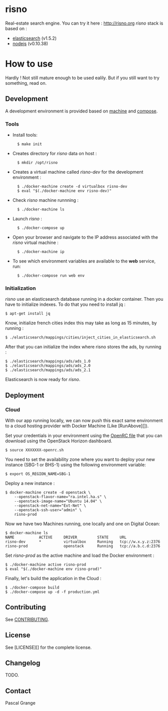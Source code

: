 risno
=====

Real-estate search engine. You can try it here : http://risno.org
*risno* stack is based on :

* [elasticsearch][] (v1.5.2)
* [nodejs][] (v0.10.38)


# How to use

Hardly ! Not still mature enough to be used ealily. But if you still want to try something, read on.

## Development

A development environment is provided based on [machine][] and [compose][].

### Tools

* Install tools:

        $ make init

* Creates directory for *risno* data on host :

        $ mkdir /opt/risno

* Creates a virtual machine called *risno-dev* for the development environment :

        $ ./docker-machine create -d virtualbox risno-dev
        $ eval "$(./docker-machine env risno-dev)"

* Check *risno* machine runnning :

        $ ./docker-machine ls

* Launch *risno* :

        $ ./docker-compose up

* Open your browser and navigate to the IP address associated with the
*risno* virtual machine :

        $ ./docker-machine ip

* To see which environment variables are available to the **web** service,
run:

        $ ./docker-compose run web env


### Initialization

*risno* use an elasticsearch database running in a docker container.
Then you have to initialize indexes. To do that you need to install jq :

    $ apt-get install jq

Know, initialize french cities index this may take as long as 15 minutes, by running :

    $ ./elasticsearch/mappings/cities/inject_cities_in_elasticsearch.sh

After that you can initialize the index where risno stores the ads, by running :

    $ ./elasticsearch/mappings/ads/ads_1.0
    $ ./elasticsearch/mappings/ads/ads_2.0
    $ ./elasticsearch/mappings/ads/ads_2.1

Elasticsearch is now ready for *risno*.


## Deployment

### Cloud

With our app running locally, we can now push this exact same environment
to a cloud hosting provider with Docker Machine (Like [RunAbove][]).

Set your credentials in your environment using the [OpenRC file][] that
you can download using the OpenStack Horizon dashboard.

    $ source XXXXXXX-openrc.sh

You need to set the availability zone where you want to deploy your new
instance (SBG-1 or BHS-1) using the following environment variable:

    $ export OS_REGION_NAME=SBG-1

Deploy a new instance :

    $ docker-machine create -d openstack \
        --openstack-flavor-name="ra.intel.ha.s" \
        --openstack-image-name="Ubuntu 14.04" \
        --openstack-net-name="Ext-Net" \
        --openstack-ssh-user="admin" \
        risno-prod

Now we have two Machines running, one locally and one on Digital Ocean:

    $ docker-machine ls
    NAME           ACTIVE     DRIVER         STATE     URL
    risno-dev      *          virtualbox     Running   tcp://w.x.y.z:2376
    risno-prod                openstack      Running   tcp://a.b.c.d:2376

Set *risno-prod* as the active machine and load the Docker environment :

    $ ./docker-machine active risno-prod
    $ eval "$(./docker-machine env risno-prod)"

Finally, let's build the application in the Cloud :

    $ ./docker-compose build
    $ ./docker-compose up -d -f production.yml


## Contributing

See [CONTRIBUTING](CONTRIBUTING.md).


## License

See [LICENSE][] for the complete license.


## Changelog

TODO.


## Contact

Pascal Grange


[elasticsearch]: https://www.elastic.co
[nodejs]: https://nodejs.org

[machine]: https://github.com/docker/machine
[compose]: https://github.com/docker/compose

[OpenRC file]: https://manager.runabove.com/horizon/project/access_and_security/api_access/openrc/
